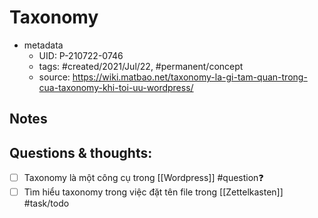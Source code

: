 # Taxonomy

- metadata
	- UID: P-210722-0746
	- tags: #created/2021/Jul/22, #permanent/concept 
	- source: https://wiki.matbao.net/taxonomy-la-gi-tam-quan-trong-cua-taxonomy-khi-toi-uu-wordpress/

## Notes


## Questions & thoughts:
- [ ] Taxonomy là một công cụ trong [[Wordpress]] #question❓ 
- [ ] Tìm hiểu taxonomy trong việc đặt tên file trong [[Zettelkasten]] #task/todo 
